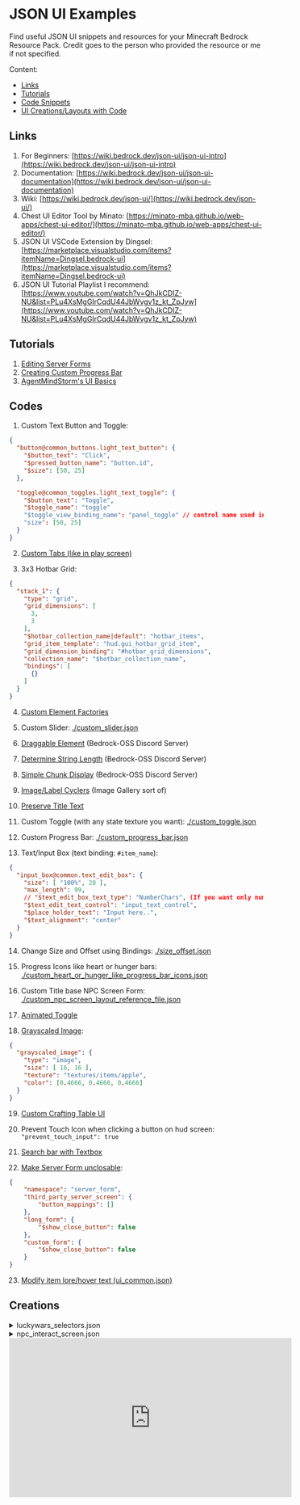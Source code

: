 # JSON UI Examples

Find useful JSON UI snippets and resources for your Minecraft Bedrock Resource Pack. Credit goes to the person who provided the resource or me if not specified.

Content: 
- [Links](#Links)
- [Tutorials](#Tutorials)
- [Code Snippets](#Codes)
- [UI Creations/Layouts with Code](#Creations)

## Links

1. For Beginners: [https://wiki.bedrock.dev/json-ui/json-ui-intro](https://wiki.bedrock.dev/json-ui/json-ui-intro)
2. Documentation: [https://wiki.bedrock.dev/json-ui/json-ui-documentation](https://wiki.bedrock.dev/json-ui/json-ui-documentation)
3. Wiki: [https://wiki.bedrock.dev/json-ui/](https://wiki.bedrock.dev/json-ui/)
4. Chest UI Editor Tool by Minato: [https://minato-mba.github.io/web-apps/chest-ui-editor/](https://minato-mba.github.io/web-apps/chest-ui-editor/)
5. JSON UI VSCode Extension by Dingsel: [https://marketplace.visualstudio.com/items?itemName=Dingsel.bedrock-ui](https://marketplace.visualstudio.com/items?itemName=Dingsel.bedrock-ui)
6. JSON UI Tutorial Playlist I recommend: [https://www.youtube.com/watch?v=QhJkCDIZ-NU&list=PLu4XsMgGIrCqdU44JbWvgv1z_kt_ZpJyw](https://www.youtube.com/watch?v=QhJkCDIZ-NU&list=PLu4XsMgGIrCqdU44JbWvgv1z_kt_ZpJyw)

## Tutorials

1. [Editing Server Forms](https://www.youtube.com/watch?v=QhJkCDIZ-NU&list=PLu4XsMgGIrCqdU44JbWvgv1z_kt_ZpJyw)
2. [Creating Custom Progress Bar](https://www.youtube.com/watch?v=_J5Bi-krhw8)
3. [AgentMindStorm's UI Basics](https://www.youtube.com/watch?v=K7UyzmmML-g)

## Codes

1. Custom Text Button and Toggle:
```json
{
  "button@common_buttons.light_text_button": {
    "$button_text": "Click",
    "$pressed_button_name": "button.id",
    "$size": [50, 25]
  },

  "toggle@common_toggles.light_text_toggle": {
    "$button_text": "Toggle",
    "$toggle_name": "toggle"
    "$toggle_view_binding_name": "panel_toggle" // control name used in bindings
    "size": [50, 25]
  }
}
```

2. [Custom Tabs (like in play screen)](https://discord.com/channels/523663022053392405/1279568076404293652/1279778678687010839)

3. 3x3 Hotbar Grid:
```json
{
  "stack_1": {
    "type": "grid",
    "grid_dimensions": [
      3,
      3
    ],
    "$hotbar_collection_name|default": "hotbar_items",
    "grid_item_template": "hud.gui_hotbar_grid_item",
    "grid_dimension_binding": "#hotbar_grid_dimensions",
    "collection_name": "$hotbar_collection_name",
    "bindings": [
      {}
    ]
  }
}
```

4. [Custom Element Factories](https://discord.com/channels/523663022053392405/868073903703093259/994365337401315498)

5. Custom Slider: [./custom_slider.json](https://github.com/LeGend077/json-ui-examples/blob/main/custom_slider.json)

6. [Draggable Element](https://discord.com/channels/494194063730278411/1129449905388269647) (Bedrock-OSS Discord Server)

7. [Determine String Length](https://discord.com/channels/494194063730278411/1164751772208865301) (Bedrock-OSS Discord Server)

8. [Simple Chunk Display](https://discord.com/channels/494194063730278411/1115457940472746014) (Bedrock-OSS Discord Server)

9. [Image/Label Cyclers](https://discord.com/channels/494194063730278411/1090928017431339071) (Image Gallery sort of)

10. [Preserve Title Text](https://wiki.bedrock.dev/json-ui/preserve-title-texts)

11. Custom Toggle (with any state texture you want): [./custom_toggle.json](https://github.com/LeGend077/json-ui-examples/blob/main/custom_toggle.json)

12. Custom Progress Bar: [./custom_progress_bar.json](https://github.com/LeGend077/json-ui-examples/blob/main/custom_progress_bar.json)

13. Text/Input Box (text binding: `#item_name`):
```json
{
  "input_box@common.text_edit_box": {
    "size": [ "100%", 28 ],
    "max_length": 99,
    // "$text_edit_box_text_type": "NumberChars", (If you want only numbers)
    "$text_edit_text_control": "input_text_control",
    "$place_holder_text": "Input here..",
    "$text_alignment": "center"
  }
}
```

14. Change Size and Offset using Bindings: [./size_offset.json](https://github.com/LeGend077/json-ui-examples/blob/main/size_offset.json)

15. Progress Icons like heart or hunger bars: [./custom_heart_or_hunger_like_progress_bar_icons.json](https://github.com/LeGend077/json-ui-examples/blob/main/custom_heart_or_hunger_like_progress_bar_icons.json)

16. Custom Title base NPC Screen Form: [./custom_npc_screen_layout_reference_file.json](https://github.com/LeGend077/json-ui-examples/blob/main/custom_npc_screen_layout_reference_file.json)

17. [Animated Toggle](https://discord.com/channels/523663022053392405/1338743808187174922/1338743808187174922)

18. [Grayscaled Image](https://discord.com/channels/523663022053392405/1223427312192716860):
```json
{
  "grayscaled_image": {
    "type": "image",
    "size": [ 16, 16 ],
    "texture": "textures/items/apple",
    "color": [0.4666, 0.4666, 0.4666]
  }
}
```

19. [Custom Crafting Table UI](https://discord.com/channels/523663022053392405/1330589149711040573/1330589149711040573)

20. Prevent Touch Icon when clicking a button on hud screen: `"prevent_touch_input": true`

21. [Search bar with Textbox](https://discord.com/channels/523663022053392405/1246801922917138512)

22. [Make Server Form unclosable](https://discord.com/channels/523663022053392405/1067870274894172260/1342318716179976253):
```json
{
    "namespace": "server_form",
    "third_party_server_screen": {
        "button_mappings": []
    },
    "long_form": {
        "$show_close_button": false
    },
    "custom_form": {
        "$show_close_button": false
    }
}
```

23. [Modify item lore/hover text (ui_common.json)](https://discord.com/channels/523663022053392405/1067870274894172260/1332401225693532261)

## Creations

<details>
  <summary>luckywars_selectors.json</summary>
  
```json

  {
    "namespace": "lw:selector",
    "close_button_holder": {
        "type": "panel",
        "size": [
            "100%c",
            "100%c"
        ],
        "anchor_from": "top_right",
        "anchor_to": "bottom_right",
        "controls": [
            {
                "close@npc_interact.close_button_base": {
                    "$close_button_to_button_id": "button.exit_student",
                    "offset": [
                        -5,
                        25
                    ],
                    "$default_texture": "textures/ui/close_button_default_light",
                    "$pressed_texture": "textures/ui/close_button_hover",
                    "$hover_texture": "textures/ui/close_button_pressed",
                    "$visibility_binding_name": "#student_view_visible"
                }
            }
        ]
    },
    "divider": {
        "type": "image",
        "texture": "textures/ui/divider2",
        "size": [
            "100% - 75px",
            2
        ],
        "offset": [
            0,
            31
        ],
        "anchor_from": "top_middle"
    },
    "title_text@common_dialogs.standard_title_label": {
        "$text_name": "#title_text",
        "$title_text_binding_type": "global",
        "$title_binding_condition": "none",
        "anchor_from": "top_middle",
        "anchor_to": "top_middle",
        "font_scale_factor": 1.5,
        "size": [
            "default",
            "default"
        ],
        "color": [
            1,
            1,
            1,
            1
        ],
        "font_type": "MinecraftTen",
        "shadow": false,
        "offset": [
            0,
            8
        ]
    },
    "main_panel": {
        "type": "panel",
        "size": [
            225,
            220
        ],
        "controls": [
            {
                "close_button@lw:selector.close_button_holder": {
                }
            },
            {
                "title_text@lw:selector.title_text": {
                }
            },
            {
                "divider@lw:selector.divider": {
                }
            },
            {
                "dialog_panel": {
                    "type": "panel",
                    "size": [
                        "100%",
                        "100%"
                    ],
                    "anchor_from": "center",
                    "anchor_to": "center",
                    "controls": [
                        {
                            "dialog_border": {
                                "type": "image",
                                "size": [
                                    "100%",
                                    "100%"
                                ],
                                "layer": 1,
                                "texture": "textures/ui/dialog_background_hollow_4_thin"
                            }
                        },
                        {
                            "dialog_background": {
                                "type": "image",
                                "size": [
                                    "100% - 4px",
                                    "100% - 4px"
                                ],
                                "layer": -2,
                                "texture": "textures/ui/Black",
                                "alpha": 0.7
                            }
                        },
                        {
                            "scroll@lw:selector.dialog_content_scroll": {
                            }
                        }
                    ]
                }
            }
        ]
    },
    "dialog_content_scroll@common.scrolling_panel": {
        "anchor_to": "top_middle",
        "anchor_from": "top_middle",
        "$show_background": false,
        "size": [
            "100% - 10px",
            "100% - 29px"
        ],
        "$scrolling_content": "lw:selector.dialog_content",
        "$scroll_size": [
            5,
            "100%"
        ],
        "$scrolling_pane_size": [
            "100% - 10px",
            "100% - 29px"
        ],
        "$scrolling_pane_offset": [
            4,
            36
        ],
        "$scroll_bar_right_padding_size": [
            0,
            0
        ]
    },
    "dialog_content": {
        "type": "stack_panel",
        "orientation": "vertical",
        "size": [
            "100%",
            "100%c"
        ],
        "controls": [
            {
                "label_offset": {
                    "type": "panel",
                    "size": [
                        "100% - 2px",
                        "100%c"
                    ],
                    "controls": [
                        {
                            "npc_message@npc_interact.npc_message": {
                                "$text_box_text_color": [
                                    1,
                                    1,
                                    1,
                                    1
                                ],
                                "offset": [
                                    3,
                                    0
                                ],
                                "$color": [
                                    1,
                                    1,
                                    1,
                                    1
                                ]
                            }
                        }
                    ]
                }
            },
            {
                "buttons_grid": {
                    "type": "stack_panel",
                    "orientation": "vertical",
                    "anchor_from": "top_middle",
                    "anchor_to": "top_middle",
                    "size": [
                        "100%",
                        "100%c"
                    ],
                    "collection_name": "student_buttons_collection",
                    "controls": [
                        {
                            "0@student_button": {
                                "collection_index": 0
                            }
                        },
                        {
                            "1@student_button": {
                                "collection_index": 1
                            }
                        },
                        {
                            "2@student_button": {
                                "collection_index": 2
                            }
                        },
                        {
                            "3@student_button": {
                                "collection_index": 3
                            }
                        },
                        {
                            "4@student_button": {
                                "collection_index": 4
                            }
                        },
                        {
                            "5@student_button": {
                                "collection_index": 5
                            }
                        },
                        {
                            "6@student_button": {
                                "collection_index": 6
                            }
                        }
                    ]
                }
            }
        ]
    },
    "student_button@common.empty_panel": {
        "size": [
            "100%",
            30
        ],
        "controls": [
            {
                "button@common_buttons.light_text_button": {
                    "$button_type_panel": "npc_interact.student_button_label_panel",
                    "$pressed_button_name": "button.student_button",
                    "layer": 4,
                    "size": [
                        "100% - 4px",
                        "100% - 2px"
                    ],
                    "bindings": [
                        {
                            "binding_type": "collection_details",
                            "binding_collection_name": "student_buttons_collection",
                            "binding_collection_prefix": "student_buttons"
                        }
                    ]
                }
            }
        ],
        "bindings": [
            {
                "binding_name": "#student_button_visible",
                "binding_type": "collection",
                "binding_name_override": "#visible",
                "binding_collection_name": "student_buttons_collection"
            }
        ]
    },
    "luckywars_selector": {
        "type": "panel",
        "controls": [
            {
                "mp@lw:selector.main_panel": {
                }
            }
        ]
    }
}

```
</details>

<details>
  <summary>npc_interact_screen.json</summary>
  
```json
  
{
    "choose_student_panel": {
        "type": "panel",
        "controls": [
            {
                "student@common_dialogs.form_fitting_main_panel_no_buttons": {
                    "$panel_size": [
                        320,
                        "100%cm"
                    ],
                    "size": "$panel_size",
                    "$child_control": "npc_interact.student_view_content",
                    "$title_panel": "common_dialogs.standard_title_label",
                    "$text_name": "#title_text",
                    "$title_text_binding_type": "global",
                    "$show_close_button": false,
                    "$custom_background": "common_dialogs.dialog_background_opaque_with_child",
                    "bindings": [
                        {
                            "binding_type": "global",
                            "binding_name": "#title_text"
                        },
                        {
                            "binding_type": "view",
                            "source_property_name": "(((#title_text - 'MENU') = #title_text) and ((#title_text - 'GameSelector') = #title_text) and ((#title_text - 'HELP') = #title_text))",
                            "target_property_name": "#visible"
                        }
                    ]
                }
            },
            {
                "luckywars_selector@lw:selector.luckywars_selector": {
                    "bindings": [
                        {
                            "binding_type": "global",
                            "binding_name": "#title_text"
                        },
                        {
                            "binding_type": "view",
                            "source_property_name": "(not ((#title_text - 'MENU') = #title_text) or not ((#title_text - 'GameSelector') = #title_text) or not ((#title_text - 'HELP') = #title_text))",
                            "target_property_name": "#visible"
                        }
                    ]
                }
            }
        ],
        "bindings": [
            {
                "binding_name": "#student_view_visible",
                "binding_name_override": "#visible",
                "binding_type": "global"
            }
        ]
    },
    "npc_screen_contents": {
        "modifications": [
            {
                "array_name": "controls",
                "operation": "remove",
                "control_name": "student"
            },
            {
                "array_name": "controls",
                "operation": "insert_front",
                "value": [
                    {
                        "student_screen@npc_interact.choose_student_panel": {
                        }
                    }
                ]
            }
        ]
    }
}  
  
```
</details>

<iframe width="560" height="315" src="https://www.youtube.com/embed/F57yradtxH0?si=ztofQt3DOJO8DV4g" title="YouTube video player" frameborder="0" allow="accelerometer; autoplay; clipboard-write; encrypted-media; gyroscope; picture-in-picture; web-share" referrerpolicy="strict-origin-when-cross-origin" allowfullscreen></iframe>
